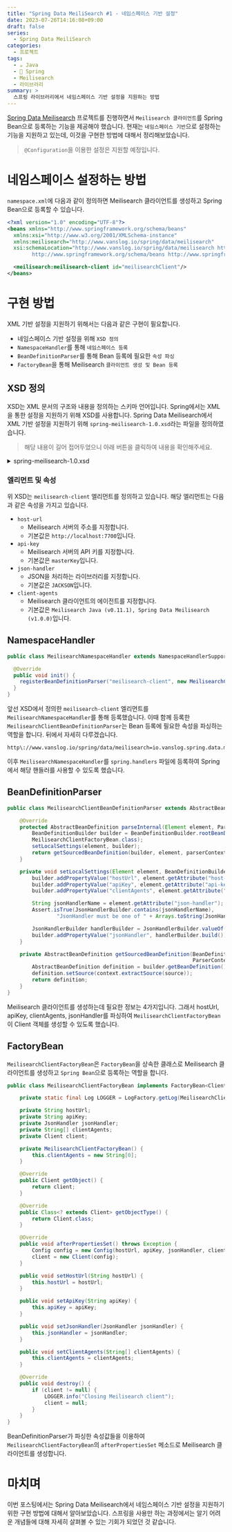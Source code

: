 ```yaml
---
title: "Spring Data MeiliSearch #1 - 네임스페이스 기반 설정"
date: 2023-07-26T14:16:08+09:00
draft: false
series: 
  - Spring Data MeiliSearch
categories: 
  - 프로젝트
tags:
  - ☕️ Java
  - 🍃 Spring
  - Meilisearch
  - 라이브러리
summary: >
  스프링 라이브러리에서 네임스페이스 기반 설정을 지원하는 방법
---
```


[Spring Data Meilisearch](https://github.com/junghoon-vans/spring-data-meilisearch) 프로젝트를 진행하면서 `Meilisearch 클라이언트`를 Spring Bean으로 등록하는 기능을 제공해야 했습니다. 현재는 `네임스페이스 기반`으로 설정하는 기능을 지원하고 있는데, 이것을 구현한 방법에 대해서 정리해보았습니다.

> `@Configuration`을 이용한 설정은 지원할 예정입니다.

# 네임스페이스 설정하는 방법

`namespace.xml`에 다음과 같이 정의하면 Meilisearch 클라이언트를 생성하고 Spring Bean으로 등록할 수 있습니다.

```xml
<?xml version="1.0" encoding="UTF-8"?>
<beans xmlns="http://www.springframework.org/schema/beans"
  xmlns:xsi="http://www.w3.org/2001/XMLSchema-instance"
  xmlns:meilisearch="http://www.vanslog.io/spring/data/meilisearch"
  xsi:schemaLocation="http://www.vanslog.io/spring/data/meilisearch http://www.vanslog.io/spring/data/meilisearch/spring-meilisearch-1.0.xsd
		http://www.springframework.org/schema/beans http://www.springframework.org/schema/beans/spring-beans.xsd">

  <meilisearch:meilisearch-client id="meilisearchClient"/>
</beans>
```

# 구현 방법

XML 기반 설정을 지원하기 위해서는 다음과 같은 구현이 필요합니다.

- 네임스페이스 기반 설정을 위해 `XSD 정의`
- `NamespaceHandler`를 통해 `네임스페이스 등록`
- `BeanDefinitionParser`를 통해 Bean 등록에 필요한 `속성 파싱`
- `FactoryBean`을 통해 Meilisearch `클라이언트 생성 및 Bean 등록`

## XSD 정의

XSD는 XML 문서의 구조와 내용을 정의하는 스키마 언어입니다. Spring에서는 XML을 통한 설정을 지원하기 위해 XSD를 사용합니다. Spring Data Meilisearch에서 XML 기반 설정을 지원하기 위해 `spring-meilisearch-1.0.xsd`라는 파일을 정의하였습니다.

> 해당 내용이 길어 접어두었으니 아래 버튼을 클릭하여 내용을 확인해주세요.
<details><summary>spring-meilisearch-1.0.xsd</summary>

```xml
<?xml version="1.0" encoding="UTF-8"?>
<xsd:schema xmlns="http://www.vanslog.io/spring/data/meilisearch"
  xmlns:xsd="http://www.w3.org/2001/XMLSchema"
  xmlns:beans="http://www.springframework.org/schema/beans"
  xmlns:tool="http://www.springframework.org/schema/tool"
  targetNamespace="http://www.vanslog.io/spring/data/meilisearch"
  elementFormDefault="qualified" attributeFormDefault="unqualified">

    <xsd:import namespace="http://www.springframework.org/schema/beans"/>
    <xsd:import namespace="http://www.springframework.org/schema/tool"/>

    <xsd:element name="meilisearch-client">
        <xsd:annotation>
            <xsd:documentation/>
            <xsd:appinfo>
                <tool:assignable-to type="com.meilisearch.sdk.Client"/>
            </xsd:appinfo>
        </xsd:annotation>
        <xsd:complexType>
            <xsd:complexContent>
                <xsd:extension base="beans:identifiedType">
                    <xsd:attribute name="host-url" type="xsd:string" default="http://localhost:7700">
                        <xsd:annotation>
                            <xsd:documentation>
                                <![CDATA[The host address of the Meilisearch server. The default is http://localhost:7700.]]>
                            </xsd:documentation>
                        </xsd:annotation>
                    </xsd:attribute>
                    <xsd:attribute name="api-key" type="xsd:string" default="masterKey">
                        <xsd:annotation>
                            <xsd:documentation>
                                <![CDATA[The API key of the Meilisearch server.]]>
                            </xsd:documentation>
                        </xsd:annotation>
                    </xsd:attribute>
                    <xsd:attribute name="json-handler" default="JACKSON">
                        <xsd:annotation>
                            <xsd:documentation>
                                <![CDATA[The enum value of java: io.vanslog.spring.data.meilisearch.config.JsonHandlerBuilder. The default is JACKSON.]]>
                            </xsd:documentation>
                        </xsd:annotation>
                        <xsd:simpleType>
                            <xsd:restriction base="xsd:string">
                                <xsd:enumeration value="GSON">
                                    <xsd:annotation>
                                        <xsd:documentation>
                                            <![CDATA[Use GSON as the JSON handler.]]>
                                        </xsd:documentation>
                                    </xsd:annotation>
                                </xsd:enumeration>
                                <xsd:enumeration value="JACKSON">
                                    <xsd:annotation>
                                        <xsd:documentation>
                                            <![CDATA[Use JACKSON as the JSON handler.]]>
                                        </xsd:documentation>
                                    </xsd:annotation>
                                </xsd:enumeration>
                            </xsd:restriction>
                        </xsd:simpleType>
                    </xsd:attribute>
                    <xsd:attribute name="client-agents" type="xsd:string" default="Meilisearch Java (v0.11.1), Spring Data Meilisearch (v1.0.0)">
                        <xsd:annotation>
                            <xsd:documentation>
                                <![CDATA[The comma delimited string array of client agents. The default is package name and version.]]>
                            </xsd:documentation>
                        </xsd:annotation>
                    </xsd:attribute>
                </xsd:extension>
            </xsd:complexContent>
        </xsd:complexType>
    </xsd:element>

</xsd:schema>
```
</details>

### 엘리먼트 및 속성

위 XSD는 `meilisearch-client` 엘리먼트를 정의하고 있습니다. 해당 엘리먼트는 다음과 같은 속성을 가지고 있습니다.

- `host-url`
  - Meilisearch 서버의 주소를 지정합니다.
  - 기본값은 `http://localhost:7700`입니다.
- `api-key`
  - Meilisearch 서버의 API 키를 지정합니다.
  - 기본값은 `masterKey`입니다.
- `json-handler`
  - JSON을 처리하는 라이브러리를 지정합니다.
  - 기본값은 `JACKSON`입니다.
- `client-agents`
  - Meilisearch 클라이언트의 에이전트를 지정합니다.
  - 기본값은 `Meilisearch Java (v0.11.1), Spring Data Meilisearch (v1.0.0)`입니다.

## NamespaceHandler

```java
public class MeilisearchNamespaceHandler extends NamespaceHandlerSupport {

  @Override
  public void init() {
    registerBeanDefinitionParser("meilisearch-client", new MeilisearchClientBeanDefinitionParser());
  }
}
```

앞선 XSD에서 정의한 `meilisearch-client` 엘리먼트를 `MeilisearchNamespaceHandler`를 통해 등록했습니다. 이때 함께 등록한 `MeilisearchClientBeanDefinitionParser`는 Bean 등록에 필요한 속성을 파싱하는 역할을 합니다. 뒤에서 자세히 다루겠습니다.

```properties
http\://www.vanslog.io/spring/data/meilisearch=io.vanslog.spring.data.meilisearch.config.MeilisearchNamespaceHandler
```

이후 `MeilisearchNamespaceHandler`를 `spring.handlers` 파일에 등록하여 Spring에서 해당 핸들러를 사용할 수 있도록 했습니다.

## BeanDefinitionParser

```java
public class MeilisearchClientBeanDefinitionParser extends AbstractBeanDefinitionParser {

	@Override
	protected AbstractBeanDefinition parseInternal(Element element, ParserContext parserContext) {
		BeanDefinitionBuilder builder = BeanDefinitionBuilder.rootBeanDefinition(
        MeilisearchClientFactoryBean.class);
		setLocalSettings(element, builder);
		return getSourcedBeanDefinition(builder, element, parserContext);
	}

	private void setLocalSettings(Element element, BeanDefinitionBuilder builder) {
		builder.addPropertyValue("hostUrl", element.getAttribute("host-url"));
		builder.addPropertyValue("apiKey", element.getAttribute("api-key"));
		builder.addPropertyValue("clientAgents", element.getAttribute("client-agents"));

		String jsonHandlerName = element.getAttribute("json-handler");
		Assert.isTrue(JsonHandlerBuilder.contains(jsonHandlerName),
				"JsonHandler must be one of " + Arrays.toString(JsonHandlerBuilder.values()));

		JsonHandlerBuilder handlerBuilder = JsonHandlerBuilder.valueOf(jsonHandlerName.toUpperCase());
		builder.addPropertyValue("jsonHandler", handlerBuilder.build());
	}

	private AbstractBeanDefinition getSourcedBeanDefinition(BeanDefinitionBuilder builder, Element source,
															ParserContext context) {
		AbstractBeanDefinition definition = builder.getBeanDefinition();
		definition.setSource(context.extractSource(source));
		return definition;
	}
}
```

Meilisearch 클라이언트를 생성하는데 필요한 정보는 4가지입니다. 그래서 hostUrl, apiKey, clientAgents, jsonHandler를 파싱하여 `MeilisearchClientFactoryBean`이 Client 객체를 생성할 수 있도록 했습니다.

## FactoryBean

`MeilisearchClientFactoryBean`은 `FactoryBean`을 상속한 클래스로 Meilisearch 클라이언트를 생성하고 `Spring Bean`으로 등록하는 역할을 합니다.

```java
public class MeilisearchClientFactoryBean implements FactoryBean<Client>, InitializingBean, DisposableBean {

	private static final Log LOGGER = LogFactory.getLog(MeilisearchClientFactoryBean.class);

	private String hostUrl;
	private String apiKey;
	private JsonHandler jsonHandler;
	private String[] clientAgents;
	private Client client;

	private MeilisearchClientFactoryBean() {
		this.clientAgents = new String[0];
	}

	@Override
	public Client getObject() {
		return client;
	}

	@Override
	public Class<? extends Client> getObjectType() {
		return Client.class;
	}

	@Override
	public void afterPropertiesSet() throws Exception {
		Config config = new Config(hostUrl, apiKey, jsonHandler, clientAgents);
		client = new Client(config);
	}

	public void setHostUrl(String hostUrl) {
		this.hostUrl = hostUrl;
	}

	public void setApiKey(String apiKey) {
		this.apiKey = apiKey;
	}

	public void setJsonHandler(JsonHandler jsonHandler) {
		this.jsonHandler = jsonHandler;
	}

	public void setClientAgents(String[] clientAgents) {
		this.clientAgents = clientAgents;
	}

	@Override
	public void destroy() {
		if (client != null) {
			LOGGER.info("Closing Meilisearch client");
			client = null;
		}
	}
}
```

BeanDefinitionParser가 파싱한 속성값들을 이용하여 `MeilisearchClientFactoryBean`의 `afterPropertiesSet` 메소드로 Meilisearch 클라이언트를 생성합니다.

# 마치며

이번 포스팅에서는 Spring Data Meilisearch에서 네임스페이스 기반 설정을 지원하기 위한 구현 방법에 대해서 알아보았습니다. 스프링을 사용만 하는 과정에서는 알기 어려운 개념들에 대해 자세히 살펴볼 수 있는 기회가 되었던 것 같습니다.
